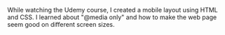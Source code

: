 While watching the Udemy course, I created a mobile layout using HTML and CSS. I learned about "@media only" and how to make the web page seem good on different screen sizes. 
